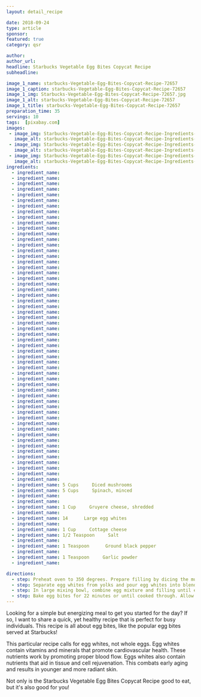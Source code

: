 ```yaml
---
layout: detail_recipe

date: 2018-09-24
type: article
sponsor:
featured: true
category: qsr

author:  
author_url:
headline: Starbucks Vegetable Egg Bites Copycat Recipe
subheadline: 

image_1_name: starbucks-Vegetable-Egg-Bites-Copycat-Recipe-72657
image_1_caption: starbucks-Vegetable-Egg-Bites-Copycat-Recipe-72657
image_1_img: Starbucks-Vegetable-Egg-Bites-Copycat-Recipe-72657.jpg
image_1_alt: starbucks-Vegetable-Egg-Bites-Copycat-Recipe-72657
image_1_title: starbucks-Vegetable-Egg-Bites-Copycat-Recipe-72657
preparation_time: 35
servings: 10
tags:  [pixabay.com]
images: 
 - image_img: Starbucks-Vegetable-Egg-Bites-Copycat-Recipe-Ingredients-Egg-Whites-36415.jpg
   image_alt: starbucks-Vegetable-Egg-Bites-Copycat-Recipe-Ingredients-Egg-Whites-36415
 - image_img: Starbucks-Vegetable-Egg-Bites-Copycat-Recipe-Ingredients-Mushrooms-53180.jpg
   image_alt: starbucks-Vegetable-Egg-Bites-Copycat-Recipe-Ingredients-Mushrooms-53180
 - image_img: Starbucks-Vegetable-Egg-Bites-Copycat-Recipe-Ingredients-Gruyere-Cheese-59142.jpg
   image_alt: starbucks-Vegetable-Egg-Bites-Copycat-Recipe-Ingredients-Gruyere-Cheese-59142
ingredients:
  - ingredient_name:      
  - ingredient_name:      
  - ingredient_name:      
  - ingredient_name:      
  - ingredient_name:      
  - ingredient_name:      
  - ingredient_name:      
  - ingredient_name:      
  - ingredient_name:      
  - ingredient_name:      
  - ingredient_name:      
  - ingredient_name:      
  - ingredient_name:      
  - ingredient_name:      
  - ingredient_name:      
  - ingredient_name:      
  - ingredient_name:      
  - ingredient_name:      
  - ingredient_name:      
  - ingredient_name:      
  - ingredient_name:      
  - ingredient_name:      
  - ingredient_name:      
  - ingredient_name:      
  - ingredient_name:      
  - ingredient_name:      
  - ingredient_name:      
  - ingredient_name:      
  - ingredient_name:      
  - ingredient_name:      
  - ingredient_name:      
  - ingredient_name:      
  - ingredient_name:      
  - ingredient_name:      
  - ingredient_name:      
  - ingredient_name:      
  - ingredient_name:      
  - ingredient_name:      
  - ingredient_name:      
  - ingredient_name:      
  - ingredient_name:      
  - ingredient_name:      
  - ingredient_name:      
  - ingredient_name:      
  - ingredient_name:      
  - ingredient_name:      
  - ingredient_name:      
  - ingredient_name:      
  - ingredient_name:      
  - ingredient_name:      
  - ingredient_name:      
  - ingredient_name:      
  - ingredient_name:      
  - ingredient_name:      
  - ingredient_name:      
  - ingredient_name:      
  - ingredient_name: 5 Cups     Diced mushrooms
  - ingredient_name: 5 Cups     Spinach, minced
  - ingredient_name:      
  - ingredient_name:      
  - ingredient_name: 1 Cup     Gruyere cheese, shredded
  - ingredient_name:      
  - ingredient_name: 14      Large egg whites
  - ingredient_name:      
  - ingredient_name: 1 Cup     Cottage cheese
  - ingredient_name: 1/2 Teaspoon     Salt
  - ingredient_name:      
  - ingredient_name: 1 Teaspoon      Ground black pepper
  - ingredient_name:      
  - ingredient_name: 1 Teaspoon     Garlic powder
  - ingredient_name:      

directions:
  - step: Preheat oven to 350 degrees. Prepare filling by dicing the mushrooms into 1/4-inch cubes, mincing spinach, and shredding Gruyere.
  - step: Separate egg whites from yolks and pour egg whites into blender. Add cottage cheese, salt, pepper, and garlic powder and blend until smooth and creamy.
  - step: In large mixing bowl, combine egg mixture and filling until evenly distributed throughout. Pour 2 ounces or 1/4 cup of mixture into well-greased cupcake tins or silicone molds.
  - step: Bake egg bites for 22 minutes or until cooked through. Allow to cool for 2-3 minutes, then enjoy immediately or refrigerate.
---
```


Looking for a simple but energizing meal to get you started for the day? If so, I want to share a quick, yet healthy recipe that is perfect for busy individuals. This recipe is all about egg bites, like the popular egg bites served at Starbucks!

<!--more-->This particular recipe calls for egg whites, not whole eggs.&nbsp;Egg whites contain vitamins and minerals that promote cardiovascular health. These nutrients work by promoting proper blood flow. Eggs whites also contain nutrients that aid in tissue and cell rejuvenation. This combats early aging and results in younger and more radiant skin.

Not only is the&nbsp;Starbucks Vegetable Egg Bites Copycat Recipe good to eat, but it's also good for you!